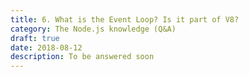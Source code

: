 ```yaml
---
title: 6. What is the Event Loop? Is it part of V8?
category: The Node.js knowledge (Q&A)
draft: true
date: 2018-08-12
description: To be answered soon
---
```

